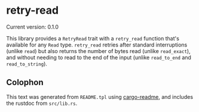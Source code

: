 # retry-read

Current version: 0.1.0

This library provides a `RetryRead` trait with a `retry_read` function that's available for any
`Read` type.  `retry_read` retries after standard interruptions (unlike `read`) but also
returns the number of bytes read (unlike `read_exact`), and without needing to read to the end
of the input (unlike `read_to_end` and `read_to_string`).

## Colophon

This text was generated from `README.tpl` using [cargo-readme](https://crates.io/crates/cargo-readme), and includes the rustdoc from `src/lib.rs`.
